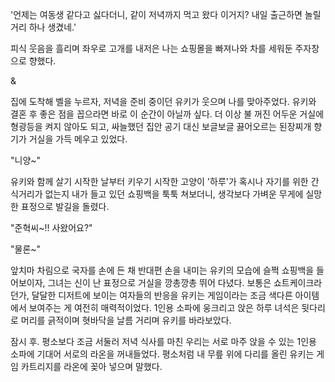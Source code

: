 '언제는 여동생 같다고 싫다더니, 같이 저녁까지 먹고 왔다 이거지? 내일 출근하면 놀릴 거리 하나 생겼네.' 

피식 웃음을 흘리며 좌우로 고개를 내저은 나는 쇼핑몰을 빠져나와 차를 세워둔 주자창으로 향했다. 

& 

집에 도착해 벨을 누르자, 저녁을 준비 중이던 유키가 웃으며 나를 맞아주었다. 
유키와 결혼 후 좋은 점을 꼽으라면 바로 이 순간이 아닐까 싶다. 더 이상 불 꺼진 어두운 거실에 형광등을 켜지 않아도 되고, 싸늘했던 집안 공기 대신 보글보글 끓어오르는 된장찌개 향기가 거실을 가득 메우고 있었다. 

"니양~" 

유키와 함께 살기 시작한 날부터 키우기 시작한 고양이 '하루'가 혹시나 자기를 위한 간식거리가 없는지 내가 들고 있던 쇼핑백을 툭툭 쳐보더니, 생각보다 가벼운 무게에 실망한 표정으로 발길을 돌렸다. 

"준혁씨~!! 사왔어요?" 

"물론~" 

앞치마 차림으로 국자를 손에 든 채 반대편 손을 내미는 유키의 모습에 슬쩍 쇼핑백을 들어보이자, 그녀는 신이 난 표정으로 거실을 깡총깡총 뛰어 다녔다. 
보통은 쇼트케이크라던가, 달달한 디저트에 보이는 여자들의 반응을 유키는 게임이라는 조금 색다른 아이템에서 보여주는 게 여전히 매력적이었다. 
1인용 소파에 웅크리고 앉은 하루 녀석은 뒷다리로 머리를 긁적이며 혓바닥을 날름 거리며 유키를 바라보았다. 

잠시 후. 평소보다 조금 서둘러 저녁 식사를 마친 우리는 서로 마주 앉을 수 있는 1인용 소파에 기대어 서로의 라온을 꺼내들었다. 
평소처럼 내 무릎 위에 다리를 올린 유키는 게임 카트리지를 라온에 꽂아 넣으며 말했다. 